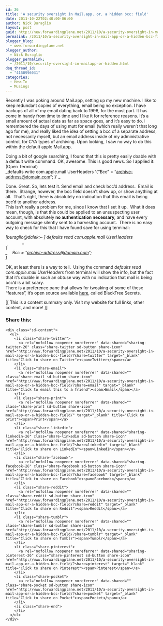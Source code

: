 ```yaml
---
id: 26
title: 'A security oversight in Mail.app, or, a hidden bcc: field'
date: 2011-10-22T02:40:00-06:00
author: Nick Buraglio
layout: post
guid: http://new.forwardingplane.net/2011/10/a-security-oversight-in-mail-app-or-a-hidden-bcc-field/
permalink: /2011/10/a-security-oversight-in-mail-app-or-a-hidden-bcc-field/
blogger_blog:
  - www.forwardingplane.net
blogger_author:
  - Nick Buraglio
blogger_permalink:
  - /2011/10/security-oversight-in-mailapp-or-hidden.html
dsq_thread_id:
  - "4150996031"
categories:
  - How-To
  - Musings
---
```

Recently I was poking around Mail.app, setting up my new machine. I like to keep redundant copies of everything, email being no exception. I have backups of all of my email dating back to 1998, for the most part. It has come in handy from time to time and I like it for reference reasons. It&#8217;s a small amount of actual data as far as space goes, and it&#8217;s easy to do. I remembered the days of using mutt for email (which really weren&#8217;t that long ago for me), and really liked the idea of setting a bcc of a separate address, not necessarily myself, but an email address inside of my administrative control, for CYA types of archiving. Upon looking, I saw no way to do this within the default apple Mail.app. 

<div style="clear: both; text-align: center;">
</div>

Doing a bit of google searching, I found that this is pretty easily doable with a default write command. OK, awesome. This is good news. So I applied it:  
(Open Terminal)  
_defaults write com.apple.mail UserHeaders &#8216;{&#8220;Bcc&#8221; = &#8220;archive-address@domain.com&#8221;; }&#8217; _

Done. Great. So, lets test it. Send email and check bcc&#8217;d address.  Email is there.  Strange, however, the bcc field doesn&#8217;t show up, or show anything at all.  That&#8217;s right, there is absolutely no indication that this email is being bcc&#8217;d to another address.  
This isn&#8217;t really a problem for me, since I know that I set it up.  What it does mean, though, is that this could be applied to an unsuspecting user account, with absolutely **no authentication necessary,** and have every outgoing message silently sent to a harvesting account.  There is no easy way to check for this that I have found save for using terminal:

_[buraglio@dalek:~ ] defaults read com.apple.mail UserHeaders                                   _  
_{_  
_    Bcc = &#8220;archive-address@domain.com&#8221;;_  
_}_

<div>
</div>

OK, at least there is a way to tell.  Using the command _defaults read com.apple.mail UserHeaders_ from terminal will show the info, but the fact that it&#8217;s doable in such an obtuse way with no indication that mail is being bcc&#8217;d is a bit scary.  
There is a preference pane that allows for tweaking of some of these &#8220;features&#8221;, it&#8217;s open source available [here](http://secrets.blacktree.com/), called BlackTree Secrets. 



<div>
  [[ This is a content summary only. Visit my website for full links, other content, and more! ]]
</div>

<div class="sharedaddy sd-sharing-enabled">
  <div class="robots-nocontent sd-block sd-social sd-social-icon-text sd-sharing">
    <h3 class="sd-title">
      Share this:
    </h3>
    
    <div class="sd-content">
      <ul>
        <li class="share-twitter">
          <a rel="nofollow noopener noreferrer" data-shared="sharing-twitter-26" class="share-twitter sd-button share-icon" href="http://www.forwardingplane.net/2011/10/a-security-oversight-in-mail-app-or-a-hidden-bcc-field/?share=twitter" target="_blank" title="Click to share on Twitter"><span>Twitter</span></a>
        </li>
        <li class="share-email">
          <a rel="nofollow noopener noreferrer" data-shared="" class="share-email sd-button share-icon" href="http://www.forwardingplane.net/2011/10/a-security-oversight-in-mail-app-or-a-hidden-bcc-field/?share=email" target="_blank" title="Click to email this to a friend"><span>Email</span></a>
        </li>
        <li class="share-print">
          <a rel="nofollow noopener noreferrer" data-shared="" class="share-print sd-button share-icon" href="http://www.forwardingplane.net/2011/10/a-security-oversight-in-mail-app-or-a-hidden-bcc-field/" target="_blank" title="Click to print"><span>Print</span></a>
        </li>
        <li class="share-linkedin">
          <a rel="nofollow noopener noreferrer" data-shared="sharing-linkedin-26" class="share-linkedin sd-button share-icon" href="http://www.forwardingplane.net/2011/10/a-security-oversight-in-mail-app-or-a-hidden-bcc-field/?share=linkedin" target="_blank" title="Click to share on LinkedIn"><span>LinkedIn</span></a>
        </li>
        <li class="share-facebook">
          <a rel="nofollow noopener noreferrer" data-shared="sharing-facebook-26" class="share-facebook sd-button share-icon" href="http://www.forwardingplane.net/2011/10/a-security-oversight-in-mail-app-or-a-hidden-bcc-field/?share=facebook" target="_blank" title="Click to share on Facebook"><span>Facebook</span></a>
        </li>
        <li class="share-reddit">
          <a rel="nofollow noopener noreferrer" data-shared="" class="share-reddit sd-button share-icon" href="http://www.forwardingplane.net/2011/10/a-security-oversight-in-mail-app-or-a-hidden-bcc-field/?share=reddit" target="_blank" title="Click to share on Reddit"><span>Reddit</span></a>
        </li>
        <li class="share-tumblr">
          <a rel="nofollow noopener noreferrer" data-shared="" class="share-tumblr sd-button share-icon" href="http://www.forwardingplane.net/2011/10/a-security-oversight-in-mail-app-or-a-hidden-bcc-field/?share=tumblr" target="_blank" title="Click to share on Tumblr"><span>Tumblr</span></a>
        </li>
        <li class="share-pinterest">
          <a rel="nofollow noopener noreferrer" data-shared="sharing-pinterest-26" class="share-pinterest sd-button share-icon" href="http://www.forwardingplane.net/2011/10/a-security-oversight-in-mail-app-or-a-hidden-bcc-field/?share=pinterest" target="_blank" title="Click to share on Pinterest"><span>Pinterest</span></a>
        </li>
        <li class="share-pocket">
          <a rel="nofollow noopener noreferrer" data-shared="" class="share-pocket sd-button share-icon" href="http://www.forwardingplane.net/2011/10/a-security-oversight-in-mail-app-or-a-hidden-bcc-field/?share=pocket" target="_blank" title="Click to share on Pocket"><span>Pocket</span></a>
        </li>
        <li class="share-end">
        </li>
      </ul>
    </div>
  </div>
</div>